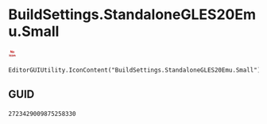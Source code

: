 # BuildSettings.StandaloneGLES20Emu.Small
![](/img/BuildSettings.StandaloneGLES20Emu.Small.png)

``` CSharp
EditorGUIUtility.IconContent("BuildSettings.StandaloneGLES20Emu.Small")
```
## GUID
```
2723429009875258330
```
